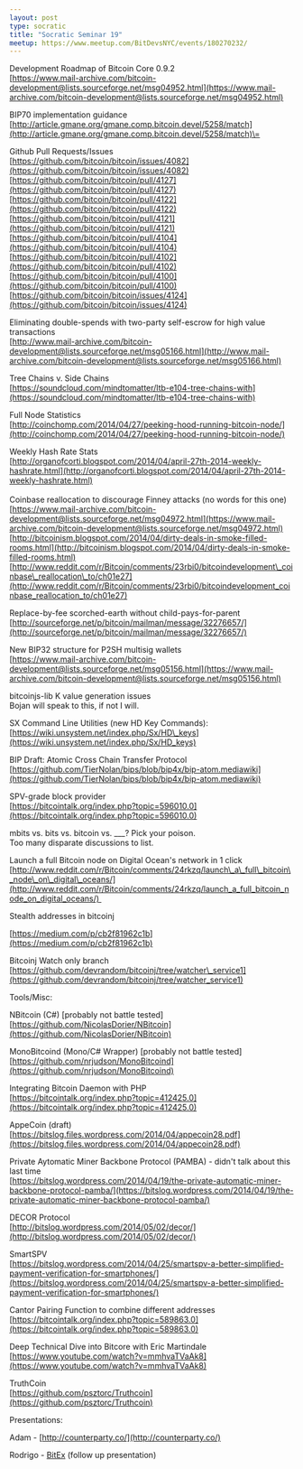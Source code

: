 ```yaml
---
layout: post
type: socratic
title: "Socratic Seminar 19"
meetup: https://www.meetup.com/BitDevsNYC/events/180270232/
---
```


Development Roadmap of Bitcoin Core 0.9.2  
[](https://www.mail-archive.com/bitcoin-development@lists.sourceforge.net/msg04952.html)[https://www.mail-archive.com/bitcoin-development@lists.sourceforge.net/msg04952.html](https://www.mail-archive.com/bitcoin-development@lists.sourceforge.net/msg04952.html)

BIP70 implementation guidance  
[](http://article.gmane.org/gmane.comp.bitcoin.devel/5258/match=)[http://article.gmane.org/gmane.comp.bitcoin.devel/5258/match](http://article.gmane.org/gmane.comp.bitcoin.devel/5258/match)\=

Github Pull Requests/Issues  
[](https://github.com/bitcoin/bitcoin/issues/4082)[https://github.com/bitcoin/bitcoin/issues/4082](https://github.com/bitcoin/bitcoin/issues/4082)  
[](https://github.com/bitcoin/bitcoin/pull/4127)[https://github.com/bitcoin/bitcoin/pull/4127](https://github.com/bitcoin/bitcoin/pull/4127)  
[](https://github.com/bitcoin/bitcoin/pull/4122)[https://github.com/bitcoin/bitcoin/pull/4122](https://github.com/bitcoin/bitcoin/pull/4122)  
[](https://github.com/bitcoin/bitcoin/pull/4121)[https://github.com/bitcoin/bitcoin/pull/4121](https://github.com/bitcoin/bitcoin/pull/4121)  
[](https://github.com/bitcoin/bitcoin/pull/4104)[https://github.com/bitcoin/bitcoin/pull/4104](https://github.com/bitcoin/bitcoin/pull/4104)  
[](https://github.com/bitcoin/bitcoin/pull/4102)[https://github.com/bitcoin/bitcoin/pull/4102](https://github.com/bitcoin/bitcoin/pull/4102)  
[](https://github.com/bitcoin/bitcoin/pull/4100)[https://github.com/bitcoin/bitcoin/pull/4100](https://github.com/bitcoin/bitcoin/pull/4100)  
[](https://github.com/bitcoin/bitcoin/issues/4124)[https://github.com/bitcoin/bitcoin/issues/4124](https://github.com/bitcoin/bitcoin/issues/4124)

Eliminating double-spends with two-party self-escrow for high value transactions  
[](http://www.mail-archive.com/bitcoin-development@lists.sourceforge.net/msg05166.html)[http://www.mail-archive.com/bitcoin-development@lists.sourceforge.net/msg05166.html](http://www.mail-archive.com/bitcoin-development@lists.sourceforge.net/msg05166.html)

Tree Chains v. Side Chains  
[](https://soundcloud.com/mindtomatter/ltb-e104-tree-chains-with)[https://soundcloud.com/mindtomatter/ltb-e104-tree-chains-with](https://soundcloud.com/mindtomatter/ltb-e104-tree-chains-with)

Full Node Statistics  
[](http://coinchomp.com/2014/04/27/peeking-hood-running-bitcoin-node/)[http://coinchomp.com/2014/04/27/peeking-hood-running-bitcoin-node/](http://coinchomp.com/2014/04/27/peeking-hood-running-bitcoin-node/)

Weekly Hash Rate Stats  
[](http://organofcorti.blogspot.com/2014/04/april-27th-2014-weekly-hashrate.html)[http://organofcorti.blogspot.com/2014/04/april-27th-2014-weekly-hashrate.html](http://organofcorti.blogspot.com/2014/04/april-27th-2014-weekly-hashrate.html)  
   
Coinbase reallocation to discourage Finney attacks (no words for this one)  
[](https://www.mail-archive.com/bitcoin-development@lists.sourceforge.net/msg04972.html)[https://www.mail-archive.com/bitcoin-development@lists.sourceforge.net/msg04972.html](https://www.mail-archive.com/bitcoin-development@lists.sourceforge.net/msg04972.html)  
[](http://bitcoinism.blogspot.com/2014/04/dirty-deals-in-smoke-filled-rooms.html)[http://bitcoinism.blogspot.com/2014/04/dirty-deals-in-smoke-filled-rooms.html](http://bitcoinism.blogspot.com/2014/04/dirty-deals-in-smoke-filled-rooms.html)  
[](http://www.reddit.com/r/Bitcoin/comments/23rbi0/bitcoindevelopment_coinbase_reallocation_to/ch01e27)[http://www.reddit.com/r/Bitcoin/comments/23rbi0/bitcoindevelopment\_coinbase\_reallocation\_to/ch01e27](http://www.reddit.com/r/Bitcoin/comments/23rbi0/bitcoindevelopment_coinbase_reallocation_to/ch01e27)

Replace-by-fee scorched-earth without child-pays-for-parent  
[](http://sourceforge.net/p/bitcoin/mailman/message/32276657/)[http://sourceforge.net/p/bitcoin/mailman/message/32276657/](http://sourceforge.net/p/bitcoin/mailman/message/32276657/)

New BIP32 structure for P2SH multisig wallets  
[](https://www.mail-archive.com/bitcoin-development@lists.sourceforge.net/msg05156.html)[https://www.mail-archive.com/bitcoin-development@lists.sourceforge.net/msg05156.html](https://www.mail-archive.com/bitcoin-development@lists.sourceforge.net/msg05156.html)

bitcoinjs-lib K value generation issues  
Bojan will speak to this, if not I will.

SX Command Line Utilities (new HD Key Commands):  
[](https://wiki.unsystem.net/index.php/Sx/HD_keys)[https://wiki.unsystem.net/index.php/Sx/HD\_keys](https://wiki.unsystem.net/index.php/Sx/HD_keys)

BIP Draft: Atomic Cross Chain Transfer Protocol  
[](https://github.com/TierNolan/bips/blob/bip4x/bip-atom.mediawiki)[https://github.com/TierNolan/bips/blob/bip4x/bip-atom.mediawiki](https://github.com/TierNolan/bips/blob/bip4x/bip-atom.mediawiki)

SPV-grade block provider  
[](https://bitcointalk.org/index.php?topic=596010.0)[https://bitcointalk.org/index.php?topic=596010.0](https://bitcointalk.org/index.php?topic=596010.0)

mbits vs. bits vs. bitcoin vs. \_\_\_? Pick your poison.  
Too many disparate discussions to list.

Launch a full Bitcoin node on Digital Ocean's network in 1 click  
[](http://www.reddit.com/r/Bitcoin/comments/24rkzq/launch_a_full_bitcoin_node_on_digital_oceans/)[http://www.reddit.com/r/Bitcoin/comments/24rkzq/launch\_a\_full\_bitcoin\_node\_on\_digital\_oceans/](http://www.reddit.com/r/Bitcoin/comments/24rkzq/launch_a_full_bitcoin_node_on_digital_oceans/) 

Stealth addresses in bitcoinj

[](https://medium.com/p/cb2f81962c1b)[https://medium.com/p/cb2f81962c1b](https://medium.com/p/cb2f81962c1b)

Bitcoinj Watch only branch [](https://github.com/devrandom/bitcoinj/tree/watcher_service1)[https://github.com/devrandom/bitcoinj/tree/watcher\_service1](https://github.com/devrandom/bitcoinj/tree/watcher_service1)

Tools/Misc:

NBitcoin (C#) \[probably not battle tested\]  
[](https://github.com/NicolasDorier/NBitcoin)[https://github.com/NicolasDorier/NBitcoin](https://github.com/NicolasDorier/NBitcoin)

MonoBitcoind (Mono/C# Wrapper) \[probably not battle tested\]  
[](https://github.com/nrjudson/MonoBitcoind)[https://github.com/nrjudson/MonoBitcoind](https://github.com/nrjudson/MonoBitcoind)

Integrating Bitcoin Daemon with PHP  
[](https://bitcointalk.org/index.php?topic=412425.0)[https://bitcointalk.org/index.php?topic=412425.0](https://bitcointalk.org/index.php?topic=412425.0)

AppeCoin (draft)  
[](https://bitslog.files.wordpress.com/2014/04/appecoin28.pdf)[https://bitslog.files.wordpress.com/2014/04/appecoin28.pdf](https://bitslog.files.wordpress.com/2014/04/appecoin28.pdf)

Private Aytomatic Miner Backbone Protocol (PAMBA) - didn't talk about this last time  
[](https://bitslog.wordpress.com/2014/04/19/the-private-automatic-miner-backbone-protocol-pamba/)[https://bitslog.wordpress.com/2014/04/19/the-private-automatic-miner-backbone-protocol-pamba/](https://bitslog.wordpress.com/2014/04/19/the-private-automatic-miner-backbone-protocol-pamba/)

DECOR Protocol  
[](http://bitslog.wordpress.com/2014/05/02/decor/)[http://bitslog.wordpress.com/2014/05/02/decor/](http://bitslog.wordpress.com/2014/05/02/decor/)

SmartSPV  
[](https://bitslog.wordpress.com/2014/04/25/smartspv-a-better-simplified-payment-verification-for-smartphones/)[https://bitslog.wordpress.com/2014/04/25/smartspv-a-better-simplified-payment-verification-for-smartphones/](https://bitslog.wordpress.com/2014/04/25/smartspv-a-better-simplified-payment-verification-for-smartphones/)

Cantor Pairing Function to combine different addresses  
[](https://bitcointalk.org/index.php?topic=589863.0)[https://bitcointalk.org/index.php?topic=589863.0](https://bitcointalk.org/index.php?topic=589863.0)

Deep Technical Dive into Bitcore with Eric Martindale  
[](https://www.youtube.com/watch?v=mmhvaTVaAk8)[https://www.youtube.com/watch?v=mmhvaTVaAk8](https://www.youtube.com/watch?v=mmhvaTVaAk8)

TruthCoin  
[](https://github.com/psztorc/Truthcoin)[https://github.com/psztorc/Truthcoin](https://github.com/psztorc/Truthcoin)

Presentations:

Adam - [](http://counterparty.co/)[http://counterparty.co/](http://counterparty.co/)

Rodrigo - [BitEx](http://bitex.com.br/) (follow up presentation)
